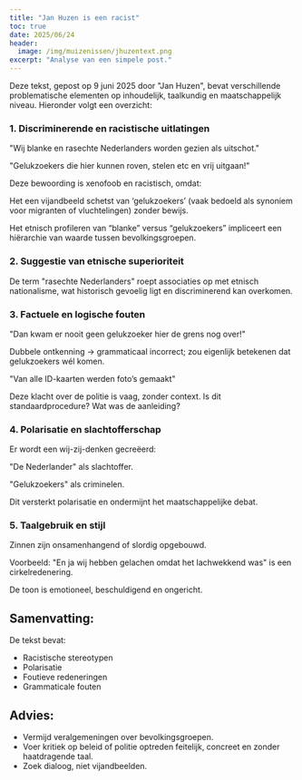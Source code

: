 ```yaml
---
title: "Jan Huzen is een racist"
toc: true
date: 2025/06/24
header:
  image: /img/muizenissen/jhuzentext.png
excerpt: "Analyse van een simpele post."
---
```


Deze tekst, gepost op 9 juni 2025 door "Jan Huzen", bevat verschillende problematische elementen op inhoudelijk, taalkundig en maatschappelijk niveau. Hieronder volgt een overzicht:

### 1. Discriminerende en racistische uitlatingen

"Wij blanke en rasechte Nederlanders worden gezien als uitschot."

"Gelukzoekers die hier kunnen roven, stelen etc en vrij uitgaan!"

Deze bewoording is xenofoob en racistisch, omdat:

Het een vijandbeeld schetst van ‘gelukzoekers’ (vaak bedoeld als synoniem voor migranten of vluchtelingen) zonder bewijs.

Het etnisch profileren van “blanke” versus “gelukzoekers” impliceert een hiërarchie van waarde tussen bevolkingsgroepen.
### 2. Suggestie van etnische superioriteit

De term "rasechte Nederlanders" roept associaties op met etnisch nationalisme, wat historisch gevoelig ligt en discriminerend kan overkomen.

### 3. Factuele en logische fouten

"Dan kwam er nooit geen gelukzoeker hier de grens nog over!" 

Dubbele ontkenning → grammaticaal incorrect; zou eigenlijk betekenen dat gelukzoekers wél komen.

"Van alle ID-kaarten werden foto’s gemaakt" 

Deze klacht over de politie is vaag, zonder context. Is dit standaardprocedure? Wat was de aanleiding?

### 4. Polarisatie en slachtofferschap

Er wordt een wij-zij-denken gecreëerd: 

"De Nederlander" als slachtoffer.

"Gelukzoekers" als criminelen.

Dit versterkt polarisatie en ondermijnt het maatschappelijke debat.
### 5. Taalgebruik en stijl

Zinnen zijn onsamenhangend of slordig opgebouwd.

Voorbeeld: "En ja wij hebben gelachen omdat het lachwekkend was" is een cirkelredenering.

De toon is emotioneel, beschuldigend en ongericht.

## Samenvatting:

De tekst bevat:

* Racistische stereotypen
* Polarisatie
* Foutieve redeneringen
* Grammaticale fouten

## Advies:

* Vermijd veralgemeningen over bevolkingsgroepen.
* Voer kritiek op beleid of politie optreden feitelijk, concreet en zonder haatdragende taal.
* Zoek dialoog, niet vijandbeelden.


